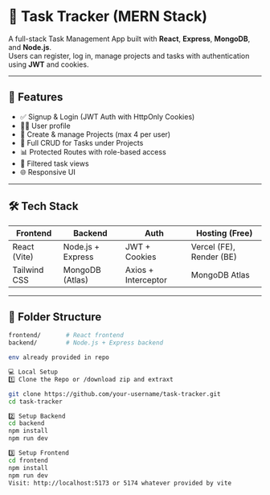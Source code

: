 # 📝 Task Tracker (MERN Stack)

A full-stack Task Management App built with **React**, **Express**, **MongoDB**, and **Node.js**.  
Users can register, log in, manage projects and tasks with authentication using **JWT** and cookies.

---

## 🚀 Features

- ✅ Signup & Login (JWT Auth with HttpOnly Cookies)
- 🧑‍💼 User profile
- 📁 Create & manage Projects (max 4 per user)
- 📌 Full CRUD for Tasks under Projects
- 📊 Protected Routes with role-based access
- 🎯 Filtered task views
- 🌐 Responsive UI

---

## 🛠 Tech Stack

| Frontend       | Backend           | Auth            | Hosting (Free)  |
|----------------|-------------------|------------------|------------------|
| React (Vite)   | Node.js + Express | JWT + Cookies   | Vercel (FE), Render (BE) |
| Tailwind CSS   | MongoDB (Atlas)   | Axios + Interceptor | MongoDB Atlas  |

---

## 📁 Folder Structure

```bash
frontend/       # React frontend
backend/        # Node.js + Express backend

env already provided in repo

💻 Local Setup
1️⃣ Clone the Repo or /download zip and extraxt

git clone https://github.com/your-username/task-tracker.git
cd task-tracker

2️⃣ Setup Backend
cd backend
npm install
npm run dev

3️⃣ Setup Frontend
cd frontend
npm install
npm run dev
Visit: http://localhost:5173 or 5174 whatever provided by vite



